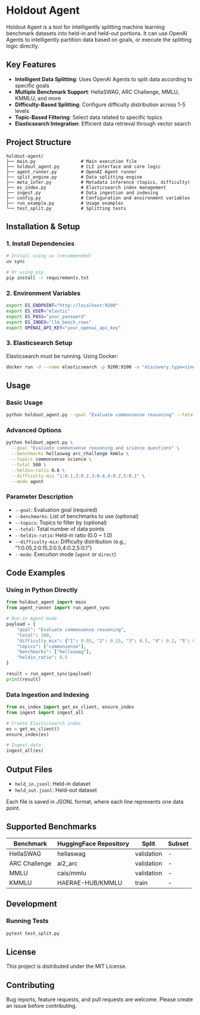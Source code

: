 # Holdout Agent

Holdout Agent is a tool for intelligently splitting machine learning benchmark datasets into held-in and held-out portions. It can use OpenAI Agents to intelligently partition data based on goals, or execute the splitting logic directly.

## Key Features

- **Intelligent Data Splitting**: Uses OpenAI Agents to split data according to specific goals
- **Multiple Benchmark Support**: HellaSWAG, ARC Challenge, MMLU, KMMLU, and more
- **Difficulty-Based Splitting**: Configure difficulty distribution across 1-5 levels
- **Topic-Based Filtering**: Select data related to specific topics
- **Elasticsearch Integration**: Efficient data retrieval through vector search

## Project Structure

```
holdout-agent/
├── main.py                 # Main execution file
├── holdout_agent.py        # CLI interface and core logic
├── agent_runner.py         # OpenAI Agent runner
├── split_engine.py         # Data splitting engine
├── meta_infer.py           # Metadata inference (topics, difficulty)
├── es_index.py             # Elasticsearch index management
├── ingest.py               # Data ingestion and indexing
├── config.py               # Configuration and environment variables
├── run_example.py          # Usage examples
└── test_split.py           # Splitting tests
```

## Installation & Setup

### 1. Install Dependencies

```bash
# Install using uv (recommended)
uv sync

# Or using pip
pip install -r requirements.txt
```

### 2. Environment Variables

```bash
export ES_ENDPOINT="http://localhost:9200"
export ES_USER="elastic"
export ES_PASS="your_password"
export ES_INDEX="llm_bench_rows"
export OPENAI_API_KEY="your_openai_api_key"
```

### 3. Elasticsearch Setup

Elasticsearch must be running. Using Docker:

```bash
docker run -d --name elasticsearch -p 9200:9200 -e "discovery.type=single-node" elasticsearch:8.18.1
```

## Usage

### Basic Usage

```bash
python holdout_agent.py --goal "Evaluate commonsense reasoning" --total 300 --heldin-ratio 0.5
```

### Advanced Options

```bash
python holdout_agent.py \
  --goal "Evaluate commonsense reasoning and science questions" \
  --benchmarks hellaswag arc_challenge kmmlu \
  --topics commonsense science \
  --total 500 \
  --heldin-ratio 0.6 \
  --difficulty-mix "1:0.1,2:0.2,3:0.4,4:0.2,5:0.1" \
  --mode agent
```

### Parameter Description

- `--goal`: Evaluation goal (required)
- `--benchmarks`: List of benchmarks to use (optional)
- `--topics`: Topics to filter by (optional)
- `--total`: Total number of data points
- `--heldin-ratio`: Held-in ratio (0.0 ~ 1.0)
- `--difficulty-mix`: Difficulty distribution (e.g., "1:0.05,2:0.15,3:0.5,4:0.2,5:0.1")
- `--mode`: Execution mode (`agent` or `direct`)

## Code Examples

### Using in Python Directly

```python
from holdout_agent import main
from agent_runner import run_agent_sync

# Run in Agent mode
payload = {
    "goal": "Evaluate commonsense reasoning",
    "total": 300,
    "difficulty_mix": {"1": 0.05, "2": 0.15, "3": 0.5, "4": 0.2, "5": 0.1},
    "topics": ["commonsense"],
    "benchmarks": ["hellaswag"],
    "heldin_ratio": 0.5
}

result = run_agent_sync(payload)
print(result)
```

### Data Ingestion and Indexing

```python
from es_index import get_es_client, ensure_index
from ingest import ingest_all

# Create Elasticsearch index
es = get_es_client()
ensure_index(es)

# Ingest data
ingest_all(es)
```

## Output Files

- `held_in.jsonl`: Held-in dataset
- `held_out.jsonl`: Held-out dataset

Each file is saved in JSONL format, where each line represents one data point.

## Supported Benchmarks

| Benchmark     | HuggingFace Repository | Split      | Subset |
| ------------- | ---------------------- | ---------- | ------ |
| HellaSWAG     | hellaswag              | validation | -      |
| ARC Challenge | ai2_arc                | validation | -      |
| MMLU          | cais/mmlu              | validation | -      |
| KMMLU         | HAERAE-HUB/KMMLU       | train      | -      |

## Development

### Running Tests

```bash
pytest test_split.py
```

## License

This project is distributed under the MIT License.

## Contributing

Bug reports, feature requests, and pull requests are welcome. Please create an issue before contributing.
